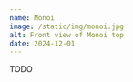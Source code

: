 ```yaml
---
name: Monoi
image: /static/img/monoi.jpg
alt: Front view of Monoi top
date: 2024-12-01
---
```


TODO
